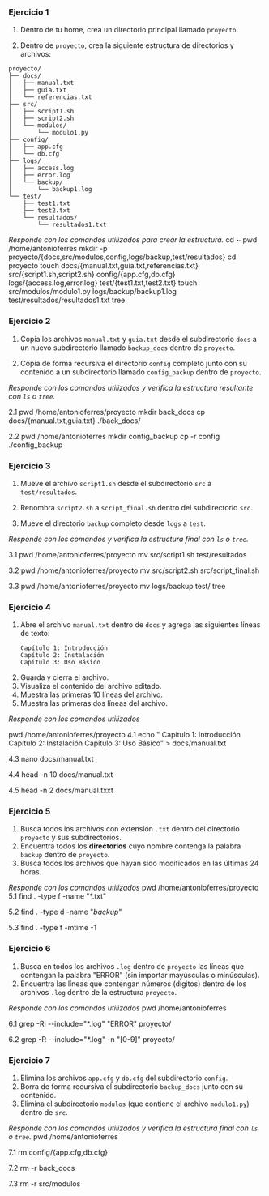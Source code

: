 ### Ejercicio 1

1. Dentro de tu home, crea un directorio principal llamado `proyecto`.
   
2. Dentro de `proyecto`, crea la siguiente estructura de directorios y archivos:

```
proyecto/
├── docs/
│   ├── manual.txt
│   ├── guia.txt
│   └── referencias.txt
├── src/
│   ├── script1.sh
│   ├── script2.sh
│   └── modulos/
│       └── modulo1.py
├── config/
│   ├── app.cfg
│   └── db.cfg
├── logs/
│   ├── access.log
│   ├── error.log
│   └── backup/
│       └── backup1.log
└── test/
    ├── test1.txt
    ├── test2.txt
    └── resultados/
        └── resultados1.txt
```

*Responde con los comandos utilizados para crear la estructura.*
cd ~
pwd /home/antonioferres
mkdir -p proyecto/{docs,src/modulos,config,logs/backup,test/resultados}
cd proyecto
touch docs/{manual.txt,guia.txt,referencias.txt} src/{script1.sh,script2.sh} config/{app.cfg,db.cfg} logs/{access.log,error.log} test/{test1.txt,test2.txt}
touch src/modulos/modulo1.py logs/backup/backup1.log test/resultados/resultados1.txt
tree

### Ejercicio 2

1. Copia los archivos `manual.txt` y `guia.txt` desde el subdirectorio `docs` a un nuevo subdirectorio llamado `backup_docs` dentro de `proyecto`.

2. Copia de forma recursiva el directorio `config` completo junto con su contenido a un subdirectorio llamado `config_backup` dentro de `proyecto`.

*Responde con los comandos utilizados y verifica la estructura resultante con `ls` o `tree`.*

2.1
pwd /home/antonioferres/proyecto
mkdir back_docs
cp docs/{manual.txt,guia.txt} ./back_docs/

2.2
pwd /home/antonioferres
mkdir config_backup
cp -r config ./config_backup


### Ejercicio 3

1. Mueve el archivo `script1.sh` desde el subdirectorio `src` a `test/resultados`.

2. Renombra `script2.sh` a `script_final.sh` dentro del subdirectorio `src`.

3. Mueve el directorio `backup` completo desde `logs` a `test`.

*Responde con los comandos y verifica la estructura final con `ls` o `tree`.*

3.1
pwd /home/antonioferres/proyecto
mv src/script1.sh test/resultados

3.2
pwd /home/antonioferres/proyecto
mv src/script2.sh src/script_final.sh

3.3
pwd /home/antonioferres/proyecto
mv logs/backup test/
tree

### Ejercicio 4

1. Abre el archivo `manual.txt` dentro de `docs` y agrega las siguientes líneas de texto:
   ```
   Capítulo 1: Introducción
   Capítulo 2: Instalación
   Capítulo 3: Uso Básico
   ```
2. Guarda y cierra el archivo.
3. Visualiza el contenido del archivo editado.
4. Muestra las primeras 10 líneas del archivo.
5. Muestra las primeras dos líneas del archivo.

*Responde con los comandos utilizados*

pwd /home/antonioferres/proyecto
4.1
echo "   Capítulo 1: Introducción
   Capítulo 2: Instalación
   Capítulo 3: Uso Básico" > docs/manual.txt

4.3
nano docs/manual.txt

4.4
head -n 10 docs/manual.txt

4.5
head -n 2 docs/manual.txxt

### Ejercicio 5

1. Busca todos los archivos con extensión `.txt` dentro del directorio `proyecto` y sus subdirectorios.
2. Encuentra todos los **directorios** cuyo nombre contenga la palabra `backup` dentro de `proyecto`.
3. Busca todos los archivos que hayan sido modificados en las últimas 24 horas.

*Responde con los comandos utilizados*
pwd /home/antonioferres/proyecto
5.1
find . -type f -name "*.txt"

5.2
find . -type d -name "*backup*"

5.3
find . -type f -mtime -1

### Ejercicio 6

1. Busca en todos los archivos `.log` dentro de `proyecto` las líneas que contengan la palabra "ERROR" (sin importar mayúsculas o minúsculas).
2. Encuentra las líneas que contengan números (dígitos) dentro de los archivos `.log` dentro de la estructura `proyecto`.

*Responde con los comandos utilizados*
pwd /home/antonioferres

6.1
grep -Ri --include="*.log" "ERROR" proyecto/

6.2
grep -R --include="*.log" -n "[0-9]" proyecto/


### Ejercicio 7

1. Elimina los archivos `app.cfg` y `db.cfg` del subdirectorio `config`.
2. Borra de forma recursiva el subdirectorio `backup_docs` junto con su contenido.
3. Elimina el subdirectorio `modulos` (que contiene el archivo `modulo1.py`) dentro de `src`.

*Responde con los comandos utilizados y verifica la estructura final con `ls` o `tree`.*
pwd /home/antonioferres

7.1
rm config/{app.cfg,db.cfg}

7.2
rm -r back_docs

7.3
rm -r src/modulos